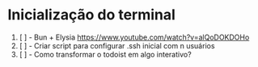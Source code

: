 # Inicialização do terminal
1. [ ] - Bun + Elysia https://www.youtube.com/watch?v=alQoDOKDOHo
2. [ ] - Criar script para configurar .ssh inicial com n usuários
3. [ ] - Como transformar o todoist em algo interativo?
